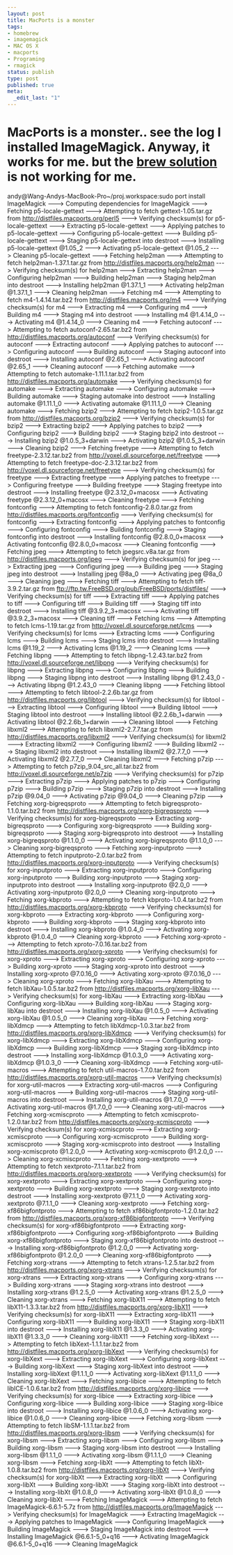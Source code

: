 ```yaml
--- 
layout: post
title: MacPorts is a monster
tags: 
- homebrew
- imagemagick
- MAC OS X
- macports
- Programing
- rmagick
status: publish
type: post
published: true
meta: 
  _edit_last: "1"
---
```

MacPorts is a monster.. see the log I installed ImageMagick. Anyway, it works for me. but the <a href="http://weblogs.manas.com.ar/mverzilli/2010/05/19/install-the-rmagick-gem-in-the-painless-way-with-homebrewinstall-the-rmagick-gem-in-the-painless-way-with-homebrewinstall-the-rmagick-gem-in-the-painless-way-with-homebrewinstall-the-rmagick-gem-in/">brew solution</a> is not working for me.
======
andy@Wang-Andys-MacBook-Pro~/proj.workspace:sudo port install ImageMagick
--->  Computing dependencies for ImageMagick
--->  Fetching p5-locale-gettext
--->  Attempting to fetch gettext-1.05.tar.gz from http://distfiles.macports.org/perl5
--->  Verifying checksum(s) for p5-locale-gettext
--->  Extracting p5-locale-gettext
--->  Applying patches to p5-locale-gettext
--->  Configuring p5-locale-gettext
--->  Building p5-locale-gettext
--->  Staging p5-locale-gettext into destroot
--->  Installing p5-locale-gettext @1.05_2
--->  Activating p5-locale-gettext @1.05_2
--->  Cleaning p5-locale-gettext
--->  Fetching help2man
--->  Attempting to fetch help2man-1.37.1.tar.gz from http://distfiles.macports.org/help2man
--->  Verifying checksum(s) for help2man
--->  Extracting help2man
--->  Configuring help2man
--->  Building help2man
--->  Staging help2man into destroot
--->  Installing help2man @1.37.1_1
--->  Activating help2man @1.37.1_1
--->  Cleaning help2man
--->  Fetching m4
--->  Attempting to fetch m4-1.4.14.tar.bz2 from http://distfiles.macports.org/m4
--->  Verifying checksum(s) for m4
--->  Extracting m4
--->  Configuring m4
--->  Building m4
--->  Staging m4 into destroot
--->  Installing m4 @1.4.14_0
--->  Activating m4 @1.4.14_0
--->  Cleaning m4
--->  Fetching autoconf
--->  Attempting to fetch autoconf-2.65.tar.bz2 from http://distfiles.macports.org/autoconf
--->  Verifying checksum(s) for autoconf
--->  Extracting autoconf
--->  Applying patches to autoconf
--->  Configuring autoconf
--->  Building autoconf
--->  Staging autoconf into destroot
--->  Installing autoconf @2.65_1
--->  Activating autoconf @2.65_1
--->  Cleaning autoconf
--->  Fetching automake
--->  Attempting to fetch automake-1.11.1.tar.bz2 from http://distfiles.macports.org/automake
--->  Verifying checksum(s) for automake
--->  Extracting automake
--->  Configuring automake
--->  Building automake
--->  Staging automake into destroot
--->  Installing automake @1.11.1_0
--->  Activating automake @1.11.1_0
--->  Cleaning automake
--->  Fetching bzip2
--->  Attempting to fetch bzip2-1.0.5.tar.gz from http://distfiles.macports.org/bzip2
--->  Verifying checksum(s) for bzip2
--->  Extracting bzip2
--->  Applying patches to bzip2
--->  Configuring bzip2
--->  Building bzip2
--->  Staging bzip2 into destroot
--->  Installing bzip2 @1.0.5_3+darwin
--->  Activating bzip2 @1.0.5_3+darwin
--->  Cleaning bzip2
--->  Fetching freetype
--->  Attempting to fetch freetype-2.3.12.tar.bz2 from http://voxel.dl.sourceforge.net/freetype
--->  Attempting to fetch freetype-doc-2.3.12.tar.bz2 from http://voxel.dl.sourceforge.net/freetype
--->  Verifying checksum(s) for freetype
--->  Extracting freetype
--->  Applying patches to freetype
--->  Configuring freetype
--->  Building freetype
--->  Staging freetype into destroot
--->  Installing freetype @2.3.12_0+macosx
--->  Activating freetype @2.3.12_0+macosx
--->  Cleaning freetype
--->  Fetching fontconfig
--->  Attempting to fetch fontconfig-2.8.0.tar.gz from http://distfiles.macports.org/fontconfig
--->  Verifying checksum(s) for fontconfig
--->  Extracting fontconfig
--->  Applying patches to fontconfig
--->  Configuring fontconfig
--->  Building fontconfig
--->  Staging fontconfig into destroot
--->  Installing fontconfig @2.8.0_0+macosx
--->  Activating fontconfig @2.8.0_0+macosx
--->  Cleaning fontconfig
--->  Fetching jpeg
--->  Attempting to fetch jpegsrc.v8a.tar.gz from http://distfiles.macports.org/jpeg
--->  Verifying checksum(s) for jpeg
--->  Extracting jpeg
--->  Configuring jpeg
--->  Building jpeg
--->  Staging jpeg into destroot
--->  Installing jpeg @8a_0
--->  Activating jpeg @8a_0
--->  Cleaning jpeg
--->  Fetching tiff
--->  Attempting to fetch tiff-3.9.2.tar.gz from ftp://ftp.tw.FreeBSD.org/pub/FreeBSD/ports/distfiles/
--->  Verifying checksum(s) for tiff
--->  Extracting tiff
--->  Applying patches to tiff
--->  Configuring tiff
--->  Building tiff
--->  Staging tiff into destroot
--->  Installing tiff @3.9.2_3+macosx
--->  Activating tiff @3.9.2_3+macosx
--->  Cleaning tiff
--->  Fetching lcms
--->  Attempting to fetch lcms-1.19.tar.gz from http://voxel.dl.sourceforge.net/lcms
--->  Verifying checksum(s) for lcms
--->  Extracting lcms
--->  Configuring lcms
--->  Building lcms
--->  Staging lcms into destroot
--->  Installing lcms @1.19_2
--->  Activating lcms @1.19_2
--->  Cleaning lcms
--->  Fetching libpng
--->  Attempting to fetch libpng-1.2.43.tar.bz2 from http://voxel.dl.sourceforge.net/libpng
--->  Verifying checksum(s) for libpng
--->  Extracting libpng
--->  Configuring libpng
--->  Building libpng
--->  Staging libpng into destroot
--->  Installing libpng @1.2.43_0
--->  Activating libpng @1.2.43_0
--->  Cleaning libpng
--->  Fetching libtool
--->  Attempting to fetch libtool-2.2.6b.tar.gz from http://distfiles.macports.org/libtool
--->  Verifying checksum(s) for libtool
--->  Extracting libtool
--->  Configuring libtool
--->  Building libtool
--->  Staging libtool into destroot
--->  Installing libtool @2.2.6b_1+darwin
--->  Activating libtool @2.2.6b_1+darwin
--->  Cleaning libtool
--->  Fetching libxml2
--->  Attempting to fetch libxml2-2.7.7.tar.gz from http://distfiles.macports.org/libxml2
--->  Verifying checksum(s) for libxml2
--->  Extracting libxml2
--->  Configuring libxml2
--->  Building libxml2
--->  Staging libxml2 into destroot
--->  Installing libxml2 @2.7.7_0
--->  Activating libxml2 @2.7.7_0
--->  Cleaning libxml2
--->  Fetching p7zip
--->  Attempting to fetch p7zip_9.04_src_all.tar.bz2 from http://voxel.dl.sourceforge.net/p7zip
--->  Verifying checksum(s) for p7zip
--->  Extracting p7zip
--->  Applying patches to p7zip
--->  Configuring p7zip
--->  Building p7zip
--->  Staging p7zip into destroot
--->  Installing p7zip @9.04_0
--->  Activating p7zip @9.04_0
--->  Cleaning p7zip
--->  Fetching xorg-bigreqsproto
--->  Attempting to fetch bigreqsproto-1.1.0.tar.bz2 from http://distfiles.macports.org/xorg-bigreqsproto
--->  Verifying checksum(s) for xorg-bigreqsproto
--->  Extracting xorg-bigreqsproto
--->  Configuring xorg-bigreqsproto
--->  Building xorg-bigreqsproto
--->  Staging xorg-bigreqsproto into destroot
--->  Installing xorg-bigreqsproto @1.1.0_0
--->  Activating xorg-bigreqsproto @1.1.0_0
--->  Cleaning xorg-bigreqsproto
--->  Fetching xorg-inputproto
--->  Attempting to fetch inputproto-2.0.tar.bz2 from http://distfiles.macports.org/xorg-inputproto
--->  Verifying checksum(s) for xorg-inputproto
--->  Extracting xorg-inputproto
--->  Configuring xorg-inputproto
--->  Building xorg-inputproto
--->  Staging xorg-inputproto into destroot
--->  Installing xorg-inputproto @2.0_0
--->  Activating xorg-inputproto @2.0_0
--->  Cleaning xorg-inputproto
--->  Fetching xorg-kbproto
--->  Attempting to fetch kbproto-1.0.4.tar.bz2 from http://distfiles.macports.org/xorg-kbproto
--->  Verifying checksum(s) for xorg-kbproto
--->  Extracting xorg-kbproto
--->  Configuring xorg-kbproto
--->  Building xorg-kbproto
--->  Staging xorg-kbproto into destroot
--->  Installing xorg-kbproto @1.0.4_0
--->  Activating xorg-kbproto @1.0.4_0
--->  Cleaning xorg-kbproto
--->  Fetching xorg-xproto
--->  Attempting to fetch xproto-7.0.16.tar.bz2 from http://distfiles.macports.org/xorg-xproto
--->  Verifying checksum(s) for xorg-xproto
--->  Extracting xorg-xproto
--->  Configuring xorg-xproto
--->  Building xorg-xproto
--->  Staging xorg-xproto into destroot
--->  Installing xorg-xproto @7.0.16_0
--->  Activating xorg-xproto @7.0.16_0
--->  Cleaning xorg-xproto
--->  Fetching xorg-libXau
--->  Attempting to fetch libXau-1.0.5.tar.bz2 from http://distfiles.macports.org/xorg-libXau
--->  Verifying checksum(s) for xorg-libXau
--->  Extracting xorg-libXau
--->  Configuring xorg-libXau
--->  Building xorg-libXau
--->  Staging xorg-libXau into destroot
--->  Installing xorg-libXau @1.0.5_0
--->  Activating xorg-libXau @1.0.5_0
--->  Cleaning xorg-libXau
--->  Fetching xorg-libXdmcp
--->  Attempting to fetch libXdmcp-1.0.3.tar.bz2 from http://distfiles.macports.org/xorg-libXdmcp
--->  Verifying checksum(s) for xorg-libXdmcp
--->  Extracting xorg-libXdmcp
--->  Configuring xorg-libXdmcp
--->  Building xorg-libXdmcp
--->  Staging xorg-libXdmcp into destroot
--->  Installing xorg-libXdmcp @1.0.3_0
--->  Activating xorg-libXdmcp @1.0.3_0
--->  Cleaning xorg-libXdmcp
--->  Fetching xorg-util-macros
--->  Attempting to fetch util-macros-1.7.0.tar.bz2 from http://distfiles.macports.org/xorg-util-macros
--->  Verifying checksum(s) for xorg-util-macros
--->  Extracting xorg-util-macros
--->  Configuring xorg-util-macros
--->  Building xorg-util-macros
--->  Staging xorg-util-macros into destroot
--->  Installing xorg-util-macros @1.7.0_0
--->  Activating xorg-util-macros @1.7.0_0
--->  Cleaning xorg-util-macros
--->  Fetching xorg-xcmiscproto
--->  Attempting to fetch xcmiscproto-1.2.0.tar.bz2 from http://distfiles.macports.org/xorg-xcmiscproto
--->  Verifying checksum(s) for xorg-xcmiscproto
--->  Extracting xorg-xcmiscproto
--->  Configuring xorg-xcmiscproto
--->  Building xorg-xcmiscproto
--->  Staging xorg-xcmiscproto into destroot
--->  Installing xorg-xcmiscproto @1.2.0_0
--->  Activating xorg-xcmiscproto @1.2.0_0
--->  Cleaning xorg-xcmiscproto
--->  Fetching xorg-xextproto
--->  Attempting to fetch xextproto-7.1.1.tar.bz2 from http://distfiles.macports.org/xorg-xextproto
--->  Verifying checksum(s) for xorg-xextproto
--->  Extracting xorg-xextproto
--->  Configuring xorg-xextproto
--->  Building xorg-xextproto
--->  Staging xorg-xextproto into destroot
--->  Installing xorg-xextproto @7.1.1_0
--->  Activating xorg-xextproto @7.1.1_0
--->  Cleaning xorg-xextproto
--->  Fetching xorg-xf86bigfontproto
--->  Attempting to fetch xf86bigfontproto-1.2.0.tar.bz2 from http://distfiles.macports.org/xorg-xf86bigfontproto
--->  Verifying checksum(s) for xorg-xf86bigfontproto
--->  Extracting xorg-xf86bigfontproto
--->  Configuring xorg-xf86bigfontproto
--->  Building xorg-xf86bigfontproto
--->  Staging xorg-xf86bigfontproto into destroot
--->  Installing xorg-xf86bigfontproto @1.2.0_0
--->  Activating xorg-xf86bigfontproto @1.2.0_0
--->  Cleaning xorg-xf86bigfontproto
--->  Fetching xorg-xtrans
--->  Attempting to fetch xtrans-1.2.5.tar.bz2 from http://distfiles.macports.org/xorg-xtrans
--->  Verifying checksum(s) for xorg-xtrans
--->  Extracting xorg-xtrans
--->  Configuring xorg-xtrans
--->  Building xorg-xtrans
--->  Staging xorg-xtrans into destroot
--->  Installing xorg-xtrans @1.2.5_0
--->  Activating xorg-xtrans @1.2.5_0
--->  Cleaning xorg-xtrans
--->  Fetching xorg-libX11
--->  Attempting to fetch libX11-1.3.3.tar.bz2 from http://distfiles.macports.org/xorg-libX11
--->  Verifying checksum(s) for xorg-libX11
--->  Extracting xorg-libX11
--->  Configuring xorg-libX11
--->  Building xorg-libX11
--->  Staging xorg-libX11 into destroot
--->  Installing xorg-libX11 @1.3.3_0
--->  Activating xorg-libX11 @1.3.3_0
--->  Cleaning xorg-libX11
--->  Fetching xorg-libXext
--->  Attempting to fetch libXext-1.1.1.tar.bz2 from http://distfiles.macports.org/xorg-libXext
--->  Verifying checksum(s) for xorg-libXext
--->  Extracting xorg-libXext
--->  Configuring xorg-libXext
--->  Building xorg-libXext
--->  Staging xorg-libXext into destroot
--->  Installing xorg-libXext @1.1.1_0
--->  Activating xorg-libXext @1.1.1_0
--->  Cleaning xorg-libXext
--->  Fetching xorg-libice
--->  Attempting to fetch libICE-1.0.6.tar.bz2 from http://distfiles.macports.org/xorg-libice
--->  Verifying checksum(s) for xorg-libice
--->  Extracting xorg-libice
--->  Configuring xorg-libice
--->  Building xorg-libice
--->  Staging xorg-libice into destroot
--->  Installing xorg-libice @1.0.6_0
--->  Activating xorg-libice @1.0.6_0
--->  Cleaning xorg-libice
--->  Fetching xorg-libsm
--->  Attempting to fetch libSM-1.1.1.tar.bz2 from http://distfiles.macports.org/xorg-libsm
--->  Verifying checksum(s) for xorg-libsm
--->  Extracting xorg-libsm
--->  Configuring xorg-libsm
--->  Building xorg-libsm
--->  Staging xorg-libsm into destroot
--->  Installing xorg-libsm @1.1.1_0
--->  Activating xorg-libsm @1.1.1_0
--->  Cleaning xorg-libsm
--->  Fetching xorg-libXt
--->  Attempting to fetch libXt-1.0.8.tar.bz2 from http://distfiles.macports.org/xorg-libXt
--->  Verifying checksum(s) for xorg-libXt
--->  Extracting xorg-libXt
--->  Configuring xorg-libXt
--->  Building xorg-libXt
--->  Staging xorg-libXt into destroot
--->  Installing xorg-libXt @1.0.8_0
--->  Activating xorg-libXt @1.0.8_0
--->  Cleaning xorg-libXt
--->  Fetching ImageMagick
--->  Attempting to fetch ImageMagick-6.6.1-5.7z from http://distfiles.macports.org/ImageMagick
--->  Verifying checksum(s) for ImageMagick
--->  Extracting ImageMagick
--->  Applying patches to ImageMagick
--->  Configuring ImageMagick
--->  Building ImageMagick
--->  Staging ImageMagick into destroot
--->  Installing ImageMagick @6.6.1-5_0+q16
--->  Activating ImageMagick @6.6.1-5_0+q16
--->  Cleaning ImageMagick

